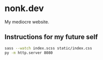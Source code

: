 # nonk.dev

My mediocre website.

## Instructions for my future self

```bash
sass --watch index.scss static/index.css
py -m http.server 8080
```
